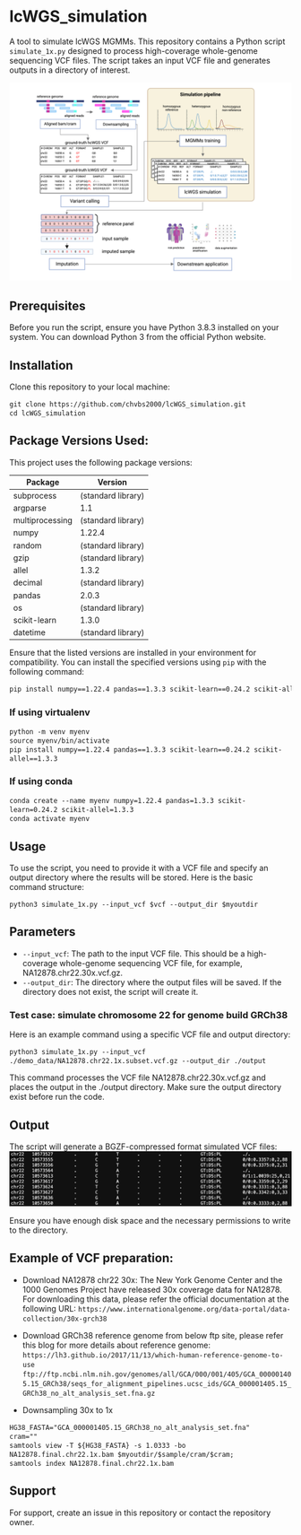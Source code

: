 # lcWGS_simulation
A tool to simulate lcWGS MGMMs. This repository contains a Python script `simulate_1x.py` designed to process high-coverage whole-genome sequencing VCF files. The script takes an input VCF file and generates outputs in a directory of interest.

<img src="image/workflow.png">

## Prerequisites
Before you run the script, ensure you have Python 3.8.3 installed on your system. You can download Python 3 from the official Python website.


## Installation
Clone this repository to your local machine:
```
git clone https://github.com/chvbs2000/lcWGS_simulation.git
cd lcWGS_simulation
```
## Package Versions Used:
This project uses the following package versions:

| Package        | Version   |
| -------------- | --------- |
| subprocess     | (standard library) |
| argparse       | 1.1       |
| multiprocessing| (standard library) |
| numpy          | 1.22.4    |
| random         | (standard library) |
| gzip           | (standard library) |
| allel          | 1.3.2     |
| decimal        | (standard library) |
| pandas         | 2.0.3     |
| os             | (standard library) |
| scikit-learn   | 1.3.0     |
| datetime       | (standard library) |


Ensure that the listed versions are installed in your environment for compatibility. You can install the specified versions using `pip` with the following command:

```bash
pip install numpy==1.22.4 pandas==1.3.3 scikit-learn==0.24.2 scikit-allel==1.3.3
```
### If using virtualenv
```
python -m venv myenv
source myenv/bin/activate
pip install numpy==1.22.4 pandas==1.3.3 scikit-learn==0.24.2 scikit-allel==1.3.3
```

### If using conda
```
conda create --name myenv numpy=1.22.4 pandas=1.3.3 scikit-learn=0.24.2 scikit-allel=1.3.3
conda activate myenv
```

## Usage
To use the script, you need to provide it with a VCF file and specify an output directory where the results will be stored. Here is the basic command structure:
```
python3 simulate_1x.py --input_vcf $vcf --output_dir $myoutdir
```

## Parameters
- `--input_vcf`: The path to the input VCF file. This should be a high-coverage whole-genome sequencing VCF file, for example, NA12878.chr22.30x.vcf.gz.
- `--output_dir`: The directory where the output files will be saved. If the directory does not exist, the script will create it.

### Test case: simulate chromosome 22 for genome build GRCh38

Here is an example command using a specific VCF file and output directory:
```
python3 simulate_1x.py --input_vcf ./demo_data/NA12878.chr22.1x.subset.vcf.gz --output_dir ./output
```
This command processes the VCF file NA12878.chr22.30x.vcf.gz and places the output in the ./output directory. Make sure the output directory exist before run the code.

## Output
The script will generate a BGZF-compressed format simulated VCF files:
<img src="image/example_output_vcf.png">

Ensure you have enough disk space and the necessary permissions to write to the directory.

## Example of VCF preparation:
- Download NA12878 chr22 30x: The New York Genome Center and the 1000 Genomes Project have released 30x coverage data for NA12878. For downloading this data, please refer the official documentation at the following URL:
  `https://www.internationalgenome.org/data-portal/data-collection/30x-grch38`

- Download GRCh38 reference genome from below ftp site, please refer this blog for more details about reference genome: `https://lh3.github.io/2017/11/13/which-human-reference-genome-to-use`
`ftp://ftp.ncbi.nlm.nih.gov/genomes/all/GCA/000/001/405/GCA_000001405.15_GRCh38/seqs_for_alignment_pipelines.ucsc_ids/GCA_000001405.15_GRCh38_no_alt_analysis_set.fna.gz`

- Downsampling 30x to 1x
```
HG38_FASTA="GCA_000001405.15_GRCh38_no_alt_analysis_set.fna"
cram=""
samtools view -T ${HG38_FASTA} -s 1.0333 -bo NA12878.final.chr22.1x.bam $myoutdir/$sample/cram/$cram;
samtools index NA12878.final.chr22.1x.bam
```

## Support
For support, create an issue in this repository or contact the repository owner.
